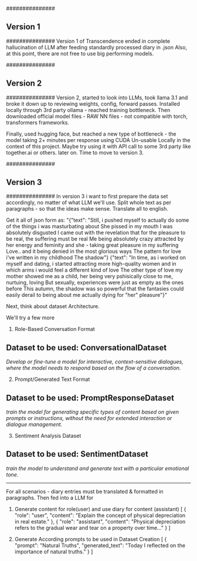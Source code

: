 ###############
## Version 1 ##
###############
Version 1 of Transcendence ended in complete hallucination of LLM after feeding standardly processed diary in .json
Also, at this point, there are not free to use big performing models.

###############
## Version 2 ##
###############
Version 2, started to look into LLMs, took llama 3.1 and broke it down up to reviewing weights, config, forward passes.
Installed locally through 3rd party ollama - reached training bottleneck.
Then downloaded official model files - RAW NN files - not compatible with torch, transformers frameworks.

Finally, used hugging face, but reached a new type of bottleneck -  the model taking 2+ minutes per response using CUDA
Un-usable Locally in the context of this project.
Maybe try using it with API call to some 3rd party like together.ai or others. later on.
Time to move to version 3.

###############
## Version 3 ##
###############
In version 3 i want to first prepare the data set accordingly, no matter of what LLM we'll use.
Split whole text as per paragraphs - so that the ideas make sense.
Translate all to english.

Get it all of json form as:
"{"text": "Still, i pushed myself to actually do some of the things i was masturbating about She pissed in my mouth I was absolutely disgusted I came out with the revelation that for the pleasure to be real, the suffering must be real Me being absolutely crazy attracted by her energy and feminity and she - taking great pleasure in my suffering Love.. and it being denied in the most glorious ways The pattern for love i've written in my childhood The shadow"}
{"text": "In time, as i worked on myself and dating, i started attracting more high-quality women and in which arms i would feel a different kind of love The other type of love my mother showed me as a child, her being very pshisically close to me, nurtuing, loving But sexually, experiences were just as empty as the ones before This autumn, the shadow was so powerful that the fantasies could easily derail to being about me actually dying for \"her\" pleasure"}"

Next, think about dataset Architecture.

We'll try a few more

1. Role-Based Conversation Format 
## Dataset to be used: ConversationalDataset
*Develop or fine-tune a model for interactive, context-sensitive dialogues, where the model needs to respond based on the flow of a conversation.*

2. Prompt/Generated Text Format
## Dataset to be used: PromptResponseDataset
*train the model for generating specific types of content based on given prompts or instructions, without the need for extended interaction or dialogue management.*

3. Sentiment Analysis Dataset
## Dataset to be used: SentimentDataset
*train the model to understand and generate text with a particular emotional tone.*

-------------------------------

For all scenarios - diary entries must be translated & formatted in paragraphs.
Then fed into a LLM for

1. Generate content for role(user) and use diary for content (assistant) 
[
    {
        "role": "user",
        "content": "Explain the concept of physical depreciation in real estate."
    },
    {
        "role": "assistant",
        "content": "Physical depreciation refers to the gradual wear and tear on a property over time..."
    }
]

2. Generate According prompts to be used in Dataset Creation
[
    {
        "prompt": "Natural Truths",
        "generated_text": "Today I reflected on the importance of natural truths."
    }
]

